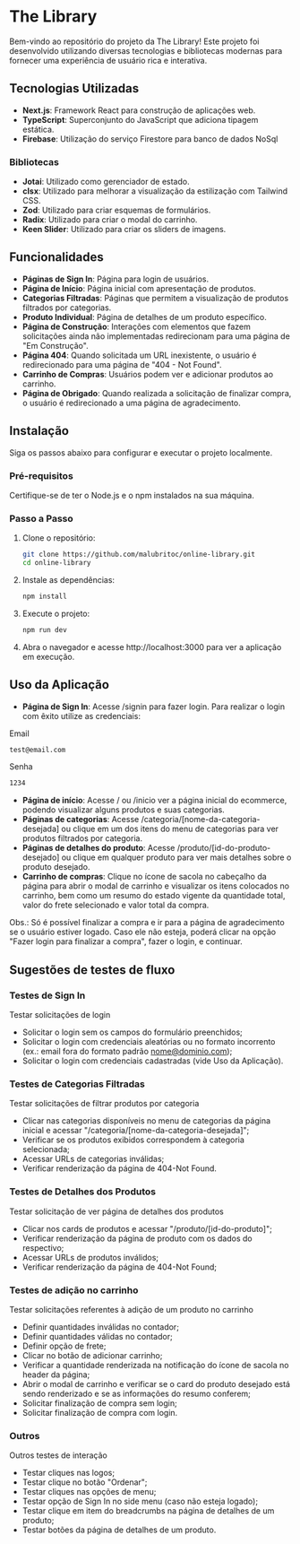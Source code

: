 # The Library

Bem-vindo ao repositório do projeto da The Library! Este projeto foi desenvolvido utilizando diversas tecnologias e bibliotecas modernas para fornecer uma experiência de usuário rica e interativa.

## Tecnologias Utilizadas

- **Next.js**: Framework React para construção de aplicações web.
- **TypeScript**: Superconjunto do JavaScript que adiciona tipagem estática.
- **Firebase**: Utilização do serviço Firestore para banco de dados NoSql

### Bibliotecas 

- **Jotai**: Utilizado como gerenciador de estado.
- **clsx**: Utilizado para melhorar a visualização da estilização com Tailwind CSS.
- **Zod**: Utilizado para criar esquemas de formulários.
- **Radix**: Utilizado para criar o modal do carrinho.
- **Keen Slider**: Utilizado para criar os sliders de imagens.

## Funcionalidades

- **Páginas de Sign In**: Página para login de usuários.
- **Página de Início**: Página inicial com apresentação de produtos.
- **Categorias Filtradas**: Páginas que permitem a visualização de produtos filtrados por categorias.
- **Produto Individual**: Página de detalhes de um produto específico.
- **Página de Construção**: Interações com elementos que fazem solicitações ainda não implementadas redirecionam para uma página de "Em Construção".
- **Página 404**: Quando solicitada um URL inexistente, o usuário é redirecionado para uma página de "404 - Not Found".
- **Carrinho de Compras**: Usuários podem ver e adicionar produtos ao carrinho.
- **Página de Obrigado**: Quando realizada a solicitação de finalizar compra, o usuário é redirecionado a uma página de agradecimento.

## Instalação

Siga os passos abaixo para configurar e executar o projeto localmente.

### Pré-requisitos

Certifique-se de ter o Node.js e o npm instalados na sua máquina.

### Passo a Passo

1. Clone o repositório:

   ```bash
   git clone https://github.com/malubritoc/online-library.git
   cd online-library
   ```

2. Instale as dependências:

   ```bash
   npm install
   ```

3. Execute o projeto:

   ```bash
   npm run dev
   ```

4. Abra o navegador e acesse http://localhost:3000 para ver a aplicação em execução.

## Uso da Aplicação

- **Página de Sign In**: Acesse /signin para fazer login. Para realizar o login com êxito utilize as credenciais:

Email

```bash
test@email.com
```

Senha

```bash
1234
```

- **Página de início**: Acesse / ou /inicio ver a página inicial do ecommerce, podendo visualizar alguns produtos e suas categorias.
- **Páginas de categorias**: Acesse /categoria/[nome-da-categoria-desejada] ou clique em um dos itens do menu de categorias para ver produtos filtrados por categoria.
- **Páginas de detalhes do produto**: Acesse /produto/[id-do-produto-desejado] ou clique em qualquer produto para ver mais detalhes sobre o produto desejado.
- **Carrinho de compras**: Clique no ícone de sacola no cabeçalho da página para abrir o modal de carrinho e visualizar os itens colocados no carrinho, bem como um resumo do estado vigente da quantidade total, valor do frete selecionado e valor total da compra.

Obs.: Só é possível finalizar a compra e ir para a página de agradecimento se o usuário estiver logado. Caso ele não esteja, poderá clicar na opção "Fazer login para finalizar a compra", fazer o login, e continuar.

## Sugestões de testes de fluxo

### Testes de Sign In

Testar solicitações de login

- Solicitar o login sem os campos do formulário preenchidos;
- Solicitar o login com credenciais aleatórias ou no formato incorrento (ex.: email fora do formato padrão nome@dominio.com);
- Solicitar o login com credenciais cadastradas (vide Uso da Aplicação).

### Testes de Categorias Filtradas

Testar solicitações de filtrar produtos por categoria

- Clicar nas categorias disponíveis no menu de categorias da página inicial e acessar "/categoria/[nome-da-categoria-desejada]";
- Verificar se os produtos exibidos correspondem à categoria selecionada;
- Acessar URLs de categorias inválidas;
- Verificar renderização da página de 404-Not Found.

### Testes de Detalhes dos Produtos

Testar solicitação de ver página de detalhes dos produtos

- Clicar nos cards de produtos e acessar "/produto/[id-do-produto]";
- Verificar renderização da página de produto com os dados do respectivo;
- Acessar URLs de produtos inválidos;
- Verificar renderização da página de 404-Not Found;

### Testes de adição no carrinho

Testar solicitações referentes à adição de um produto no carrinho

- Definir quantidades inválidas no contador;
- Definir quantidades válidas no contador;
- Definir opção de frete;
- Clicar no botão de adicionar carrinho;
- Verificar a quantidade renderizada na notificação do ícone de sacola no header da página;
- Abrir o modal de carrinho e verificar se o card do produto desejado está sendo renderizado e se as informações do resumo conferem;
- Solicitar finalização de compra sem login;
- Solicitar finalização de compra com login.

### Outros

Outros testes de interação

- Testar cliques nas logos;
- Testar clique no botão "Ordenar";
- Testar cliques nas opções de menu;
- Testar opção de Sign In no side menu (caso não esteja logado);
- Testar clique em item do breadcrumbs na página de detalhes de um produto;
- Testar botões da página de detalhes de um produto.
